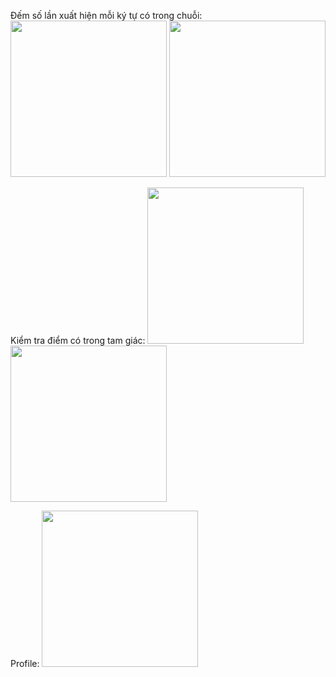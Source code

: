 Đếm số lần xuất hiện mỗi ký tự có trong chuỗi:
<img src="https://github.com/user-attachments/assets/08b1e207-2499-4d83-81be-ddfee8cd9173" width="250" />
<img src="https://github.com/user-attachments/assets/db9bf804-3fb4-4fc6-a3bc-3eced87dd9b4" width="250" />

Kiểm tra điểm có trong tam giác:
<img src="https://github.com/user-attachments/assets/f5df6a79-9c4a-4721-84f8-aa902a32af32" width="250" />
<img src="https://github.com/user-attachments/assets/4f78b730-d196-4e92-866d-0959dc08ac17" width="250" />

Profile:
<img src="https://github.com/user-attachments/assets/ff12ae93-b371-40a2-8fe7-fe81aab25abd" width="250" />

